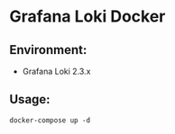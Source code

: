 # Grafana Loki Docker

## Environment:
  * Grafana Loki 2.3.x

## Usage:
```console
docker-compose up -d
```
